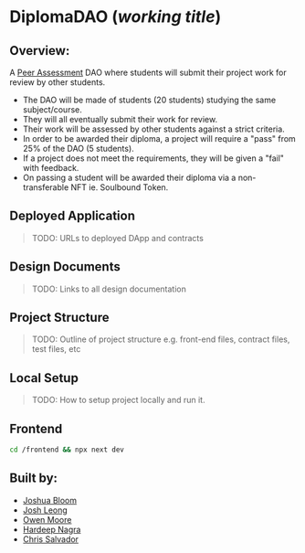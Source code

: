# DiplomaDAO (*working title*)


## Overview:
A [Peer Assessment](https://en.wikipedia.org/wiki/Peer_assessment) DAO where students will submit their project work for review by other students. 

 - The DAO will be made of students (20 students) studying the same subject/course.
 - They will all eventually submit their work for review.
 - Their work will be assessed by other students against a strict criteria.
 - In order to be awarded their diploma, a project will require a "pass" from 25% of the DAO (5 students).
 - If a project does not meet the requirements, they will be given a "fail" with feedback.
 - On passing a student will be awarded their diploma via a non-transferable NFT ie. Soulbound Token.

## Deployed Application
> TODO: URLs to deployed DApp and contracts
## Design Documents
> TODO: Links to all design documentation

## Project Structure
> TODO: Outline of project structure e.g. front-end files, contract files, test files, etc

## Local Setup
> TODO: How to setup project locally and run it.

## Frontend
```bash
cd /frontend && npx next dev
```

## Built by:
 - [Joshua Bloom](https://github.com/AlgoBloom) 
 - [Josh Leong](https://github.com/zkjet)
 - [Owen Moore](https://github.com/owmo-dev)
 - [Hardeep Nagra](https://github.com/w3ia)
 - [Chris Salvador](https://github.com/csalvador58)
